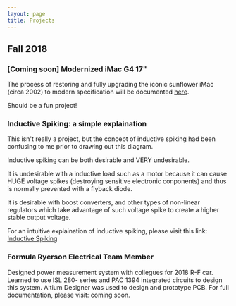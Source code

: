 ```yaml
---
layout: page
title: Projects
---
```


##  Fall 2018

### [Coming soon] Modernized iMac G4 17"
The process of restoring and fully upgrading the iconic sunflower iMac (circa 2002) to modern specification will be documented [here](https://docs.google.com/document/d/1zV3Tc-up3YJ_WKRi_lHMN_xX-1I49sAXWsNl3AjZHLQ/edit?usp=sharing).

Should be a fun project!

###  Inductive Spiking: a simple explaination

This isn't really a project, but the concept of inductive spiking had been confusing to me prior to drawing out this diagram.

Inductive spiking can be both desirable and VERY undesirable.

It is undesirable with a inductive load such as a motor because it can cause HUGE voltage spikes (destroying sensitive electronic conponents) and thus is normally prevented with a flyback diode. 

It is desirable with boost converters, and other types of non-linear regulators which take advantage of such voltage spike to create a higher stable output voltage.

For an intuitive explaination of inductive spiking, please visit this link: [Inductive Spiking](https://drive.google.com/file/d/15HxkyEAEUYgV2mV2CIKrwFFHS56S1lJa/view?usp=sharing)


###  Formula Ryerson Electrical Team Member

Designed power measurement system with collegues for 2018 R-F car.
Learned to use ISL 280- series and PAC 1394 integrated circuits to design this system.
Altium Designer was used to design and prototype PCB.
For full documentation, please visit: coming soon.




